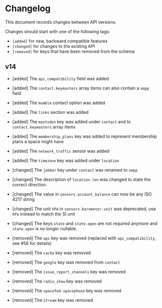 # Changelog

This document records changes between API versions.

Changes should start with one of the following tags:

- `[added]` for new, backward compatible features
- `[changed]` for changes to the existing API
- `[removed]` for keys that have been removed from the schema

## v14

- [added] The `api_compatibility` field was added
- [added] The `contact.keymasters` array items can also contain a `xmpp` field
- [added] The `mumble` contact option was added
- [added] The `links` section was added
- [added] The `mastodon` key was added under `contact` and to `contact.keymasters` array items
- [added] The `membership_plans` key was added to represent membership plans a space might have
- [added] The `network_traffic` sensor was added
- [added] The `timezone` key was added under `location`

- [changed] The `jabber` key under `contact` was renamed to `xmpp`
- [changed] The description of `location.lon` was changed to state the correct direction.
- [changed] The value in `sensors.account_balance` can now be any ISO 4217 string
- [changed] The unit `hPA` in `sensors.barometer.unit` was deprecated, use `hPa` instead to match the SI unit
- [changed] The keys `state` and `state.open` are not required anymore and `state.open` is no longer nullable.

- [removed] The `api` key was removed (replaced with `api_compatibility`, see #56 for details)
- [removed] The `cache` key was removed
- [removed] The `google` key was removed from `contact`
- [removed] The `issue_report_channels` key was removed
- [removed] The `radio_show` key was removed
- [removed] The `spacefed.spacephone` key was removed
- [removed] The `stream` key was removed
